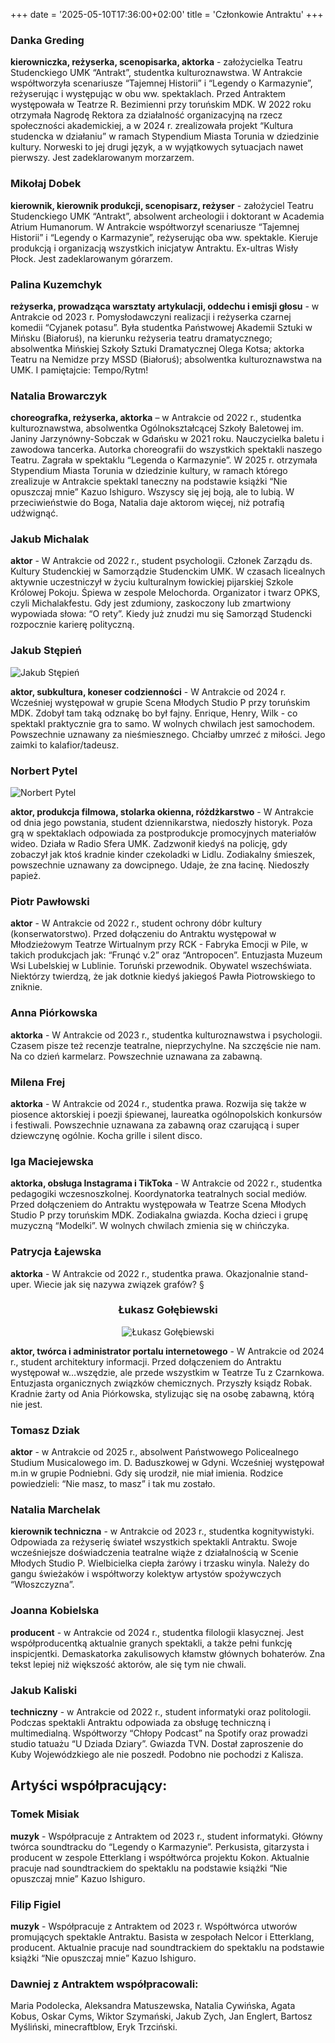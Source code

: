 +++
date = '2025-05-10T17:36:00+02:00'
title = 'Członkowie Antraktu'
+++

### Danka Greding
**kierowniczka, reżyserka, scenopisarka, aktorka** - założycielka Teatru Studenckiego UMK “Antrakt”, studentka kulturoznawstwa. W Antrakcie współtworzyła scenariusze “Tajemnej Historii” i “Legendy o Karmazynie”, reżyserując i występując w obu ww. spektaklach. Przed Antraktem występowała w Teatrze R. Bezimienni przy toruńskim MDK. W 2022 roku otrzymała Nagrodę Rektora za działalność organizacyjną na rzecz społeczności akademickiej, a w 2024 r. zrealizowała projekt “Kultura studencka w działaniu” w ramach Stypendium Miasta Torunia w dziedzinie kultury. Norweski to jej drugi język, a w wyjątkowych sytuacjach nawet pierwszy. Jest zadeklarowanym morzarzem.   

### Mikołaj Dobek
**kierownik, kierownik produkcji, scenopisarz, reżyser** - założyciel Teatru Studenckiego UMK “Antrakt”, absolwent archeologii i doktorant w Academia Atrium Humanorum. W Antrakcie współtworzył scenariusze “Tajemnej Historii” i “Legendy o Karmazynie”, reżyserując oba ww. spektakle. Kieruje produkcją i organizacją wszystkich inicjatyw Antraktu. Ex-ultras Wisły Płock. Jest zadeklarowanym górarzem. 

### Palina Kuzemchyk
**reżyserka, prowadząca warsztaty artykulacji, oddechu i emisji głosu** - w Antrakcie od 2023 r. Pomysłodawczyni realizacji i reżyserka czarnej komedii “Cyjanek potasu”. Była studentka Państwowej Akademii Sztuki w Mińsku (Białoruś), na kierunku reżyseria teatru dramatycznego; absolwentka Mińskiej Szkoły Sztuki Dramatycznej Olega Kotsa; aktorka Teatru na Nemidze przy MSSD (Białoruś); absolwentka kulturoznawstwa na UMK. I pamiętajcie: Tempo/Rytm!

### Natalia Browarczyk
**choreografka, reżyserka, aktorka** – w Antrakcie od 2022 r., studentka kulturoznawstwa, absolwentka Ogólnokształcącej Szkoły Baletowej im. Janiny Jarzynówny-Sobczak w Gdańsku w 2021 roku. Nauczycielka baletu i zawodowa tancerka. Autorka choreografii do wszystkich spektakli naszego Teatru. Zagrała w spektaklu “Legenda o Karmazynie”. W 2025 r. otrzymała Stypendium Miasta Torunia w dziedzinie kultury, w ramach którego zrealizuje w Antrakcie spektakl taneczny na podstawie książki “Nie opuszczaj mnie” Kazuo Ishiguro. Wszyscy się jej boją, ale to lubią. W przeciwieństwie do Boga, Natalia daje aktorom więcej, niż potrafią udźwignąć. 

### Jakub Michalak
**aktor** - W Antrakcie od 2022 r., student psychologii. Członek Zarządu ds. Kultury Studenckiej w Samorządzie Studenckim UMK.  W czasach licealnych aktywnie uczestniczył w życiu kulturalnym łowickiej pijarskiej Szkole Królowej Pokoju. Śpiewa w zespole Melochorda. Organizator i twarz OPKS, czyli Michalakfestu. Gdy jest zdumiony, zaskoczony lub zmartwiony wypowiada słowa: “O rety”. Kiedy już znudzi mu się Samorząd Studencki rozpocznie karierę polityczną. 

### Jakub Stępień

![Jakub Stępień](/images/stepien.jpg)

**aktor, subkultura, koneser codzienności** - W Antrakcie od 2024 r. Wcześniej występował w grupie Scena Młodych Studio P przy toruńskim MDK. Zdobył tam taką odznakę bo był fajny. Enrique, Henry, Wilk - co spektakl praktycznie gra to samo. W wolnych chwilach jest samochodem. Powszechnie uznawany za nieśmiesznego. Chciałby umrzeć z miłości. Jego zaimki to kalafior/tadeusz. 

### Norbert Pytel

![Norbert Pytel](/images/norbol.jpg)

**aktor, produkcja filmowa, stolarka okienna, różdżkarstwo** - W Antrakcie od dnia jego powstania, student dziennikarstwa, niedoszły historyk. Poza grą w spektaklach odpowiada za postprodukcje promocyjnych materiałów wideo. Działa w Radio Sfera UMK. Zadzwonił kiedyś na policję, gdy zobaczył jak ktoś kradnie kinder czekoladki w Lidlu. Zodiakalny śmieszek, powszechnie uznawany za dowcipnego. Udaje, że zna łacinę. Niedoszły papież. 

### Piotr Pawłowski
**aktor** - W Antrakcie od 2022 r., student ochrony dóbr kultury (konserwatorstwo). Przed dołączeniu do Antraktu występował w Młodzieżowym Teatrze Wirtualnym przy RCK - Fabryka Emocji w Pile, w takich produkcjach jak: “Frunąć v.2” oraz “Antropocen”. Entuzjasta Muzeum Wsi Lubelskiej w Lublinie. Toruński przewodnik. Obywatel wszechświata. Niektórzy twierdzą, że jak dotknie kiedyś jakiegoś Pawła Piotrowskiego to zniknie. 

### Anna Piórkowska
**aktorka** - W Antrakcie od 2023 r., studentka kulturoznawstwa i psychologii. Czasem pisze też recenzje teatralne, nieprzychylne. Na szczęście nie nam. Na co dzień karmelarz. Powszechnie uznawana za zabawną.

### Milena Frej
**aktorka** - W Antrakcie od 2024 r., studentka prawa. Rozwija się także w piosence aktorskiej i poezji śpiewanej, laureatka ogólnopolskich konkursów i festiwali. Powszechnie uznawana za zabawną oraz czarującą i super dziewczynę ogólnie. Kocha grille i silent disco.

### Iga Maciejewska
**aktorka, obsługa Instagrama i TikToka** - W Antrakcie od 2022 r., studentka pedagogiki wczesnoszkolnej. Koordynatorka teatralnych social mediów. Przed dołączeniem do Antraktu występowała w Teatrze Scena Młodych Studio P przy toruńskim MDK. Zodiakalna gwiazda. Kocha dzieci i grupę muzyczną “Modelki”. W wolnych chwilach zmienia się w  chińczyka. 

### Patrycja Łajewska
**aktorka** - W Antrakcie od 2022 r., studentka prawa. Okazjonalnie stand-uper.  Wiecie jak się nazywa związek grafów? § 



<div style="text-align: center;">
    <h3>Łukasz Gołębiewski</h3>
  <img src="/images/goleb.jpg" alt="Łukasz Gołębiewski" style="max-width: 100%; height: auto;">
</div>

**aktor, twórca i administrator portalu internetowego** - W Antrakcie od 2024 r., student architektury informacji. Przed dołączeniem do Antraktu występował w…wszędzie, ale przede wszystkim w Teatrze Tu z Czarnkowa. Entuzjasta organicznych związków chemicznych. Przyszły ksiądz Robak. Kradnie żarty od Ania Piórkowska, stylizując się na osobę zabawną, którą nie jest. 

### Tomasz Dziak
**aktor** - w Antrakcie od 2025 r., absolwent Państwowego Policealnego Studium Musicalowego im. D. Baduszkowej w Gdyni. Wcześniej występował m.in w grupie Podniebni. Gdy się urodził, nie miał imienia. Rodzice powiedzieli: “Nie masz, to masz” i tak mu zostało. 

### Natalia Marchelak
**kierownik techniczna** - w Antrakcie od 2023 r., studentka kognitywistyki. Odpowiada za reżyserię świateł wszystkich spektakli Antraktu. Swoje wcześniejsze doświadczenia teatralne wiąże z działalnością w Scenie Młodych Studio P. Wielbicielka ciepła żarówy i trzasku winyla. Należy do gangu świeżaków i współtworzy kolektyw artystów spożywczych “Włoszczyzna”.

### Joanna Kobielska
**producent** - w Antrakcie od 2024 r., studentka filologii klasycznej. Jest współproducentką aktualnie granych spektakli, a także pełni funkcję inspicjentki. Demaskatorka zakulisowych kłamstw głównych bohaterów. Zna tekst lepiej niż większość aktorów, ale się tym nie chwali. 

### Jakub Kaliski
**techniczny** - w Antrakcie od 2022 r., student informatyki oraz politologii. Podczas spektakli Antraktu odpowiada za obsługę techniczną i multimedialną. Współtworzy “Chłopy Podcast” na Spotify oraz prowadzi studio tatuażu “U Dziada Dziary”. Gwiazda TVN. Dostał zaproszenie do Kuby Wojewódzkiego ale nie poszedł. Podobno nie pochodzi z Kalisza.

## Artyści współpracujący: 

### Tomek Misiak
**muzyk** - Współpracuje z Antraktem od 2023 r., student informatyki. Główny twórca soundtracku do “Legendy o Karmazynie”. Perkusista, gitarzysta i producent w zespole Etterklang i współtwórca projektu Kokon. Aktualnie pracuje nad soundtrackiem do spektaklu na podstawie książki “Nie opuszczaj mnie” Kazuo Ishiguro.  

### Filip Figiel
**muzyk** - Współpracuje z Antraktem od 2023 r. Współtwórca utworów promujących spektakle Antraktu. Basista w zespołach Nelcor i Etterklang, producent. Aktualnie pracuje nad soundtrackiem do spektaklu na podstawie książki “Nie opuszczaj mnie” Kazuo Ishiguro.

### Dawniej z Antraktem współpracowali: 
Maria Podolecka, Aleksandra Matuszewska, Natalia Cywińska, Agata Kobus, Oskar Cyms, Wiktor Szymański, Jakub Zych, Jan Englert, Bartosz Myśliński, minecraftblow, Eryk Trzciński. 
